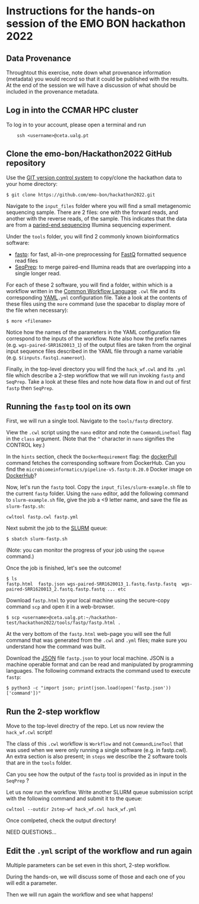 # Instructions for the hands-on session of the EMO BON hackathon 2022


## Data Provenance

Throughtout this exercise, note down what provenance information (metadata) you would record so that it could be published with
the results. At the end of the session we will have a discussion of what should be included in the provenance metadata.

## Log in into the CCMAR HPC cluster

To log in to your account, please open a terminal and run 

```bash=
    ssh <username>@ceta.ualg.pt
```

## Clone the emo-bon/Hackathon2022 GitHub repository

Use the [GIT version control system](https://git-scm.com/) to copy/clone the hackathon data to your home directory:


    $ git clone https://github.com/emo-bon/hackathon2022.git

<!--- Once you have downloaded the repo, you may see what's there by moving into it and listing the files and folders. 

    cd hackathon2022
    ls
--->

Navigate to the `input_files` folder where you will find a small metagenomic sequencing sample. 
There are 2 files: one with the forward reads, and another with the reverse reads, of the sample. 
This indicates that the data are from a [paried-end sequencing](https://www.illumina.com/science/technology/next-generation-sequencing/plan-experiments/paired-end-vs-single-read.html) Illumina sequencing experiment.

Under the `tools` folder, you will find 2 commonly known bioinformatics software:
- [fastp](https://github.com/OpenGene/fastp): for fast, all-in-one preprocessing for [FastQ](https://en.wikipedia.org/wiki/FASTQ_format)  formatted sequence read files
- [SeqPrep](https://github.com/jstjohn/SeqPrep): to merge paired-end Illumina reads that are overlapping into a single longer read.

For each of these 2 software, you will find a folder, within which is a workflow written in the [Common Workflow Language]( https://www.commonwl.org/) `.cwl` file and its corresponding [YAML](https://en.wikipedia.org/wiki/YAML)`.yml` configuration file. Take a look at the contents of these files using the `more` command (use the spacebar to display more of the file when necessary):

    $ more <filename>

Notice how the names of the parameters in the YAML configuration file correspond to the inputs of the workflow. Note also how the prefix names (e.g. `wgs-paired-SRR1620013_1`) of the output files are taken from the orginal input sequence files described in the YAML file through a name variable (e.g. `$(inputs.fastq1.nameroot`).

Finally, in the top-level directory you will find the `hack_wf.cwl` and its `.yml` file  which describe a 2-step workflow that we will run invoking `fastp` and `SeqPrep`. Take a look at these files and note how data flow in and out of first `fastp` then `SeqPrep`.


## Running the `fastp` tool on its own 

First, we will run a single tool. Navigate to the `tools/fastp` directory.

View the `.cwl` script using the `nano` editor and note the `CommandLineTool` flag in the `class` argument. (Note that the `^` character in `nano` signifies the CONTROL key.) 

In the `hints` section, check the `DockerRequirement` flag: the [dockerPull](https://docs.docker.com/engine/reference/commandline/pull/) command fetches the corresponding software from DockerHub. Can you find the `microbiomeinformatics/pipeline-v5.fastp:0.20.0` Docker image on [DockerHub](https://hub.docker.com)? 

Now, let's run the `fastp` tool. Copy the `input_files/slurm-example.sh` file to the current `fastp` folder. Using the `nano` editor, add the following command to `slurm-example.sh` file, give the job a <9 letter name, and save the file as `slurm-fastp.sh`: 

    cwltool fastp.cwl fastp.yml

Next submit the job to the [SLURM](https://slurm.schedmd.com/documentation.html) queue:

    $ sbatch slurm-fastp.sh
   
(Note: you can monitor the progress of your job using the `squeue` command.)

Once the job is finished, let's see the outcome! 

    $ ls 
    fastp.html  fastp.json wgs-paired-SRR1620013_1.fastq.fastp.fastq  wgs-paired-SRR1620013_2.fastq.fastp.fastq ... etc

Download `fastp.html` to your local machine using the secure-copy command `scp` and open it in a web-browser.

    $ scp <username>@ceta.ualg.pt:~/hackathon-test/hackathon2022/tools/fastp/fastp.html .
    
At the very bottom of the `fastp.html` web-page you will see the full command that was generated from the `.cwl` and `.yml` files; make sure you understand how the command was built.

Download the [JSON](https://www.json.org/json-en.html) file `fastp.json` to your local machine. JSON is a machine operable format and can be read and manipulated by programming languages. The following command extracts the command used to execute `fastp`:

    $ python3 -c "import json; print(json.load(open('fastp.json'))['command'])"

## Run the 2-step workflow 

Move to the top-level directry of the repo. Let us now review the `hack_wf.cwl` script! 

The class of this `.cwl` workflow is `Workflow` and not `CommandLineTool` that was used when we were only running a single software (e.g. in fastp.cwl). An extra section is also present; in `steps` we describe the 2 software tools that are in the `tools` folder. 

Can you see how the output of the `fastp` tool is provided as in input in the `SeqPrep` ? 

Let us now run the workflow. Write another SLURM queue submission script with the following command and submit it to the queue: 

    cwltool --outdir 2step-wf hack_wf.cwl hack_wf.yml

Once comlpeted, check the output directory!

NEED QUESTIONS...


## Edit the `.yml` script of the workflow and run again


Multiple parameters can be set even in this short, 2-step workflow. 

During the hands-on, we will discuss some of those and each one of you
will edit a parameter. 

Then we will run again the workflow and see what happens! 



